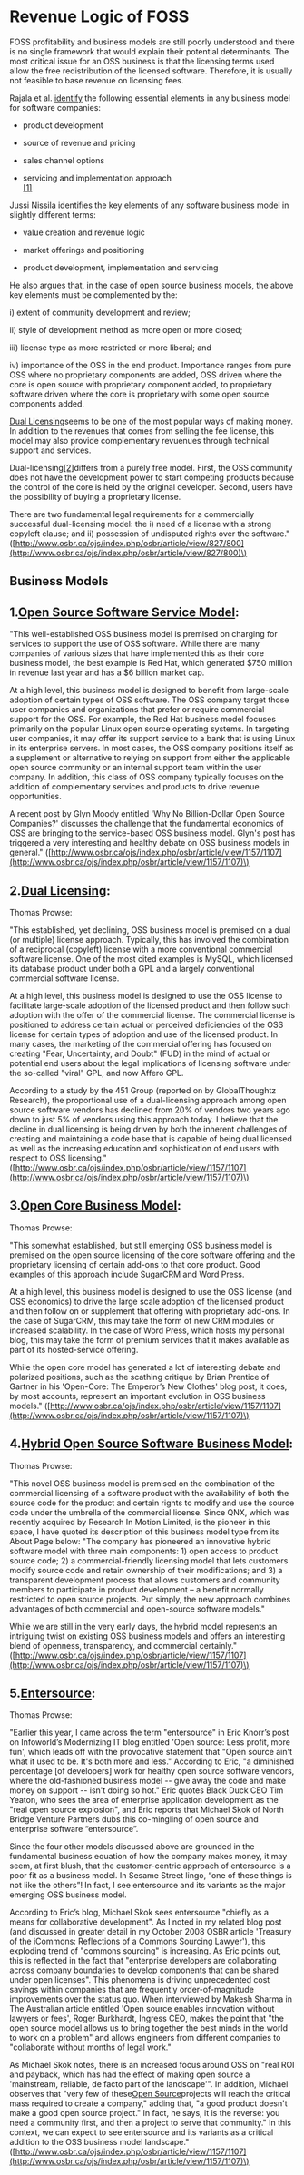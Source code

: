 # **Revenue Logic of FOSS**

FOSS profitability and business models are still poorly understood and there is no single framework that would explain their potential determinants. The most critical issue for an OSS business is that the licensing terms used allow the free redistribution of the licensed software. Therefore, it is usually not feasible to base revenue on licensing fees.

Rajala et al. [identify](http://is2.lse.ac.uk/asp/aspecis/20030126.pdf) the following essential elements in any business model for software companies:

* product development

* source of revenue and pricing

* sales channel options

* servicing and implementation approach  
  [\[1\]](http://is2.lse.ac.uk/asp/aspecis/20030126.pdf)

Jussi Nissila identifies the key elements of any software business model in slightly different terms:

* value creation and revenue logic

* market offerings and positioning

* product development, implementation and servicing

He also argues that, in the case of open source business models, the above key elements must be complemented by the:

i\) extent of community development and review;

ii\) style of development method as more open or more closed;

iii\) license type as more restricted or more liberal; and

iv\) importance of the OSS in the end product. Importance ranges from pure OSS where no proprietary components are added, OSS driven where the core is open source with proprietary component added, to proprietary software driven where the core is proprietary with some open source components added.

[Dual Licensing](https://wiki.p2pfoundation.net/Dual_Licensing)seems to be one of the most popular ways of making money. In addition to the revenues that comes from selling the fee license, this model may also provide complementary revuenues through technical support and services.

Dual-licensing[\[2\]](http://opensource.mit.edu/papers/valimaki.pdf)differs from a purely free model. First, the OSS community does not have the development power to start competing products because the control of the core is held by the original developer. Second, users have the possibility of buying a proprietary license.

There are two fundamental legal requirements for a commercially successful dual-licensing model: the i\) need of a license with a strong copyleft clause; and ii\) possession of undisputed rights over the software." \([http://www.osbr.ca/ojs/index.php/osbr/article/view/827/800](http://www.osbr.ca/ojs/index.php/osbr/article/view/827/800)\)

## Business Models

## 1.[Open Source Software Service Model](https://wiki.p2pfoundation.net/Open_Source_Software_Service_Model):

"This well-established OSS business model is premised on charging for services to support the use of OSS software. While there are many companies of various sizes that have implemented this as their core business model, the best example is Red Hat, which generated $750 million in revenue last year and has a $6 billion market cap.

At a high level, this business model is designed to benefit from large-scale adoption of certain types of OSS software. The OSS company target those user companies and organizations that prefer or require commercial support for the OSS. For example, the Red Hat business model focuses primarily on the popular Linux open source operating systems. In targeting user companies, it may offer its support service to a bank that is using Linux in its enterprise servers. In most cases, the OSS company positions itself as a supplement or alternative to relying on support from either the applicable open source community or an internal support team within the user company. In addition, this class of OSS company typically focuses on the addition of complementary services and products to drive revenue opportunities.

A recent post by Glyn Moody entitled 'Why No Billion-Dollar Open Source Companies?' discusses the challenge that the fundamental economics of OSS are bringing to the service-based OSS business model. Glyn's post has triggered a very interesting and healthy debate on OSS business models in general." \([http://www.osbr.ca/ojs/index.php/osbr/article/view/1157/1107](http://www.osbr.ca/ojs/index.php/osbr/article/view/1157/1107)\)

## 2.[Dual Licensing](https://wiki.p2pfoundation.net/Dual_Licensing):

Thomas Prowse:

"This established, yet declining, OSS business model is premised on a dual \(or multiple\) license approach. Typically, this has involved the combination of a reciprocal \(copyleft\) license with a more conventional commercial software license. One of the most cited examples is MySQL, which licensed its database product under both a GPL and a largely conventional commercial software license.

At a high level, this business model is designed to use the OSS license to facilitate large-scale adoption of the licensed product and then follow such adoption with the offer of the commercial license. The commercial license is positioned to address certain actual or perceived deficiencies of the OSS license for certain types of adoption and use of the licensed product. In many cases, the marketing of the commercial offering has focused on creating "Fear, Uncertainty, and Doubt" \(FUD\) in the mind of actual or potential end users about the legal implications of licensing software under the so-called "viral" GPL, and now Affero GPL.

According to a study by the 451 Group \(reported on by GlobalThoughtz Research\), the proportional use of a dual-licensing approach among open source software vendors has declined from 20% of vendors two years ago down to just 5% of vendors using this approach today. I believe that the decline in dual licensing is being driven by both the inherent challenges of creating and maintaining a code base that is capable of being dual licensed as well as the increasing education and sophistication of end users with respect to OSS licensing." \([http://www.osbr.ca/ojs/index.php/osbr/article/view/1157/1107](http://www.osbr.ca/ojs/index.php/osbr/article/view/1157/1107)\)

## 3.[Open Core Business Model](https://wiki.p2pfoundation.net/Open_Core_Business_Model):

Thomas Prowse:

"This somewhat established, but still emerging OSS business model is premised on the open source licensing of the core software offering and the proprietary licensing of certain add-ons to that core product. Good examples of this approach include SugarCRM and Word Press.

At a high level, this business model is designed to use the OSS license \(and OSS economics\) to drive the large scale adoption of the licensed product and then follow on or supplement that offering with proprietary add-ons. In the case of SugarCRM, this may take the form of new CRM modules or increased scalability. In the case of Word Press, which hosts my personal blog, this may take the form of premium services that it makes available as part of its hosted-service offering.

While the open core model has generated a lot of interesting debate and polarized positions, such as the scathing critique by Brian Prentice of Gartner in his 'Open-Core: The Emperor’s New Clothes' blog post, it does, by most accounts, represent an important evolution in OSS business models." \([http://www.osbr.ca/ojs/index.php/osbr/article/view/1157/1107](http://www.osbr.ca/ojs/index.php/osbr/article/view/1157/1107)\)

## 4.[Hybrid Open Source Software Business Model](https://wiki.p2pfoundation.net/Hybrid_Open_Source_Software_Business_Model):

Thomas Prowse:

"This novel OSS business model is premised on the combination of the commercial licensing of a software product with the availability of both the source code for the product and certain rights to modify and use the source code under the umbrella of the commercial license. Since QNX, which was recently acquired by Research In Motion Limited, is the pioneer in this space, I have quoted its description of this business model type from its About Page below: "The company has pioneered an innovative hybrid software model with three main components: 1\) open access to product source code; 2\) a commercial-friendly licensing model that lets customers modify source code and retain ownership of their modifications; and 3\) a transparent development process that allows customers and community members to participate in product development – a benefit normally restricted to open source projects. Put simply, the new approach combines advantages of both commercial and open-source software models."

While we are still in the very early days, the hybrid model represents an intriguing twist on existing OSS business models and offers an interesting blend of openness, transparency, and commercial certainly." \([http://www.osbr.ca/ojs/index.php/osbr/article/view/1157/1107](http://www.osbr.ca/ojs/index.php/osbr/article/view/1157/1107)\)

## 5.[Entersource](https://wiki.p2pfoundation.net/Entersource):

Thomas Prowse:

"Earlier this year, I came across the term "entersource" in Eric Knorr’s post on Infoworld’s Modernizing IT blog entitled 'Open source: Less profit, more fun', which leads off with the provocative statement that "Open source ain't what it used to be. It's both more and less." According to Eric, "a diminished percentage \[of developers\] work for healthy open source software vendors, where the old-fashioned business model -- give away the code and make money on support -- isn't doing so hot." Eric quotes Black Duck CEO Tim Yeaton, who sees the area of enterprise application development as the "real open source explosion", and Eric reports that Michael Skok of North Bridge Venture Partners dubs this co-mingling of open source and enterprise software “entersource”.

Since the four other models discussed above are grounded in the fundamental business equation of how the company makes money, it may seem, at first blush, that the customer-centric approach of entersource is a poor fit as a business model. In Sesame Street lingo, “one of these things is not like the others”! In fact, I see entersource and its variants as the major emerging OSS business model.

According to Eric’s blog, Michael Skok sees entersource "chiefly as a means for collaborative development". As I noted in my related blog post \(and discussed in greater detail in my October 2008 OSBR article 'Treasury of the iCommons: Reflections of a Commons Sourcing Lawyer'\), this exploding trend of "commons sourcing" is increasing. As Eric points out, this is reflected in the fact that "enterprise developers are collaborating across company boundaries to develop components that can be shared under open licenses". This phenomena is driving unprecedented cost savings within companies that are frequently order-of-magnitude improvements over the status quo. When interviewed by Makesh Sharma in The Australian article entitled 'Open source enables innovation without lawyers or fees', Roger Burkhardt, Ingress CEO, makes the point that "the open source model allows us to bring together the best minds in the world to work on a problem" and allows engineers from different companies to "collaborate without months of legal work."

As Michael Skok notes, there is an increased focus around OSS on "real ROI and payback, which has had the effect of making open source a 'mainstream, reliable, de facto part of the landscape'". In addition, Michael observes that "very few of these[Open Source](https://wiki.p2pfoundation.net/Open_Source)projects will reach the critical mass required to create a company," adding that, "a good product doesn't make a good open source project." In fact, he says, it is the reverse: you need a community first, and then a project to serve that community." In this context, we can expect to see entersource and its variants as a critical addition to the OSS business model landscape." \([http://www.osbr.ca/ojs/index.php/osbr/article/view/1157/1107](http://www.osbr.ca/ojs/index.php/osbr/article/view/1157/1107)\)

